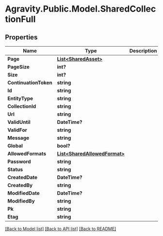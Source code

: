 # Agravity.Public.Model.SharedCollectionFull

## Properties

Name | Type | Description | Notes
------------ | ------------- | ------------- | -------------
**Page** | [**List&lt;SharedAsset&gt;**](SharedAsset.md) |  | [optional] 
**PageSize** | **int?** |  | [optional] 
**Size** | **int?** |  | [optional] 
**ContinuationToken** | **string** |  | [optional] 
**Id** | **string** |  | [optional] 
**EntityType** | **string** |  | [optional] 
**CollectionId** | **string** |  | [optional] 
**Url** | **string** |  | [optional] 
**ValidUntil** | **DateTime?** |  | [optional] 
**ValidFor** | **string** |  | [optional] 
**Message** | **string** |  | [optional] 
**Global** | **bool?** |  | [optional] 
**AllowedFormats** | [**List&lt;SharedAllowedFormat&gt;**](SharedAllowedFormat.md) |  | [optional] 
**Password** | **string** |  | [optional] 
**Status** | **string** |  | [optional] 
**CreatedDate** | **DateTime?** |  | [optional] 
**CreatedBy** | **string** |  | [optional] 
**ModifiedDate** | **DateTime?** |  | [optional] 
**ModifiedBy** | **string** |  | [optional] 
**Pk** | **string** |  | [optional] 
**Etag** | **string** |  | [optional] 

[[Back to Model list]](../README.md#documentation-for-models) [[Back to API list]](../README.md#documentation-for-api-endpoints) [[Back to README]](../README.md)

